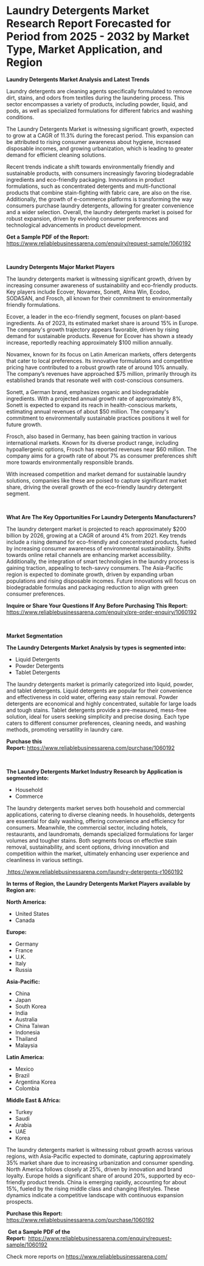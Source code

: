 <p><h1>Laundry Detergents Market Research Report Forecasted for Period from 2025 -  2032 by Market Type, Market Application, and Region</h1></p><p><strong>Laundry Detergents Market Analysis and Latest Trends</strong></p>
<p><p>Laundry detergents are cleaning agents specifically formulated to remove dirt, stains, and odors from textiles during the laundering process. This sector encompasses a variety of products, including powder, liquid, and pods, as well as specialized formulations for different fabrics and washing conditions. </p><p>The Laundry Detergents Market is witnessing significant growth, expected to grow at a CAGR of 11.3% during the forecast period. This expansion can be attributed to rising consumer awareness about hygiene, increased disposable incomes, and growing urbanization, which is leading to greater demand for efficient cleaning solutions. </p><p>Recent trends indicate a shift towards environmentally friendly and sustainable products, with consumers increasingly favoring biodegradable ingredients and eco-friendly packaging. Innovations in product formulations, such as concentrated detergents and multi-functional products that combine stain-fighting with fabric care, are also on the rise. Additionally, the growth of e-commerce platforms is transforming the way consumers purchase laundry detergents, allowing for greater convenience and a wider selection. Overall, the laundry detergents market is poised for robust expansion, driven by evolving consumer preferences and technological advancements in product development.</p></p>
<p><strong>Get a Sample PDF of the Report:&nbsp;</strong> <a href="https://www.reliablebusinessarena.com/enquiry/request-sample/1060192?utm_campaign=1950&utm_medium=2&utm_source=Github&utm_content=ia&utm_term=22032025&utm_id=laundry-detergents">https://www.reliablebusinessarena.com/enquiry/request-sample/1060192</a></p>
<p>&nbsp;</p>
<p><strong>Laundry Detergents Major Market Players</strong></p>
<p><p>The laundry detergents market is witnessing significant growth, driven by increasing consumer awareness of sustainability and eco-friendly products. Key players include Ecover, Novamex, Sonett, Alma Win, Ecodoo, SODASAN, and Frosch, all known for their commitment to environmentally friendly formulations.</p><p>Ecover, a leader in the eco-friendly segment, focuses on plant-based ingredients. As of 2023, its estimated market share is around 15% in Europe. The company's growth trajectory appears favorable, driven by rising demand for sustainable products. Revenue for Ecover has shown a steady increase, reportedly reaching approximately $100 million annually.</p><p>Novamex, known for its focus on Latin American markets, offers detergents that cater to local preferences. Its innovative formulations and competitive pricing have contributed to a robust growth rate of around 10% annually. The company’s revenues have approached $75 million, primarily through its established brands that resonate well with cost-conscious consumers.</p><p>Sonett, a German brand, emphasizes organic and biodegradable ingredients. With a projected annual growth rate of approximately 8%, Sonett is expected to expand its reach in health-conscious markets, estimating annual revenues of about $50 million. The company's commitment to environmentally sustainable practices positions it well for future growth.</p><p>Frosch, also based in Germany, has been gaining traction in various international markets. Known for its diverse product range, including hypoallergenic options, Frosch has reported revenues near $60 million. The company aims for a growth rate of about 7% as consumer preferences shift more towards environmentally responsible brands.</p><p>With increased competition and market demand for sustainable laundry solutions, companies like these are poised to capture significant market share, driving the overall growth of the eco-friendly laundry detergent segment.</p></p>
<p>&nbsp;</p>
<p><strong>What Are The Key Opportunities For Laundry Detergents Manufacturers?</strong></p>
<p><p>The laundry detergent market is projected to reach approximately $200 billion by 2026, growing at a CAGR of around 4% from 2021. Key trends include a rising demand for eco-friendly and concentrated products, fueled by increasing consumer awareness of environmental sustainability. Shifts towards online retail channels are enhancing market accessibility. Additionally, the integration of smart technologies in the laundry process is gaining traction, appealing to tech-savvy consumers. The Asia-Pacific region is expected to dominate growth, driven by expanding urban populations and rising disposable incomes. Future innovations will focus on biodegradable formulas and packaging reduction to align with green consumer preferences.</p></p>
<p><strong>Inquire or Share Your Questions If Any Before Purchasing This Report:</strong> <a href="https://www.reliablebusinessarena.com/enquiry/pre-order-enquiry/1060192?utm_campaign=1950&utm_medium=2&utm_source=Github&utm_content=ia&utm_term=22032025&utm_id=laundry-detergents">https://www.reliablebusinessarena.com/enquiry/pre-order-enquiry/1060192</a></p>
<p>&nbsp;</p>
<p><strong>Market Segmentation</strong></p>
<p><strong>The Laundry Detergents Market Analysis by types is segmented into:</strong></p>
<p><ul><li>Liquid Detergents</li><li>Powder Detergents</li><li>Tablet Detergents</li></ul></p>
<p><p>The laundry detergents market is primarily categorized into liquid, powder, and tablet detergents. Liquid detergents are popular for their convenience and effectiveness in cold water, offering easy stain removal. Powder detergents are economical and highly concentrated, suitable for large loads and tough stains. Tablet detergents provide a pre-measured, mess-free solution, ideal for users seeking simplicity and precise dosing. Each type caters to different consumer preferences, cleaning needs, and washing methods, promoting versatility in laundry care.</p></p>
<p><strong>Purchase this Report:&nbsp;</strong><a href="https://www.reliablebusinessarena.com/purchase/1060192?utm_campaign=1950&utm_medium=2&utm_source=Github&utm_content=ia&utm_term=22032025&utm_id=laundry-detergents">https://www.reliablebusinessarena.com/purchase/1060192</a></p>
<p>&nbsp;</p>
<p><strong>The Laundry Detergents Market Industry Research by Application is segmented into:</strong></p>
<p><ul><li>Household</li><li>Commerce</li></ul></p>
<p><p>The laundry detergents market serves both household and commercial applications, catering to diverse cleaning needs. In households, detergents are essential for daily washing, offering convenience and efficiency for consumers. Meanwhile, the commercial sector, including hotels, restaurants, and laundromats, demands specialized formulations for larger volumes and tougher stains. Both segments focus on effective stain removal, sustainability, and scent options, driving innovation and competition within the market, ultimately enhancing user experience and cleanliness in various settings.</p></p>
<p><a href="https://www.reliablebusinessarena.com/laundry-detergents-r1060192?utm_campaign=1950&utm_medium=2&utm_source=Github&utm_content=ia&utm_term=22032025&utm_id=laundry-detergents">&nbsp;https://www.reliablebusinessarena.com/laundry-detergents-r1060192</a></p>
<p><strong>In terms of Region, the Laundry Detergents Market Players available by Region are:</strong></p>
<p>
    <p> <strong> North America: </strong>
        <ul>
            <li>United States</li>
            <li>Canada</li>
        </ul>
        </p> 
    <p> <strong> Europe: </strong>
        <ul>
            <li>Germany</li>
            <li>France</li>
            <li>U.K.</li>
            <li>Italy</li>
            <li>Russia</li>
        </ul>
        </p> 
    <p> <strong> Asia-Pacific: </strong>
        <ul>
            <li>China</li>
            <li>Japan</li>
            <li>South Korea</li>
            <li>India</li>
            <li>Australia</li>
            <li>China Taiwan</li>
            <li>Indonesia</li>
            <li>Thailand</li>
            <li>Malaysia</li>
        </ul>
        </p> 
    <p> <strong> Latin America: </strong>
        <ul>
            <li>Mexico</li>
            <li>Brazil</li>
            <li>Argentina Korea</li>
            <li>Colombia</li>
        </ul>
        </p> 
    <p> <strong> Middle East & Africa: </strong>
        <ul>
            <li>Turkey</li>
            <li>Saudi</li>
            <li>Arabia</li>
            <li>UAE</li>
            <li>Korea</li>
        </ul>
    </p>
    </p>
<p><p>The laundry detergents market is witnessing robust growth across various regions, with Asia-Pacific expected to dominate, capturing approximately 35% market share due to increasing urbanization and consumer spending. North America follows closely at 25%, driven by innovation and brand loyalty. Europe holds a significant share of around 20%, supported by eco-friendly product trends. China is emerging rapidly, accounting for about 15%, fueled by the rising middle class and changing lifestyles. These dynamics indicate a competitive landscape with continuous expansion prospects.</p></p>
<p><strong>Purchase this Report: </strong><a href="https://www.reliablebusinessarena.com/purchase/1060192?utm_campaign=1950&utm_medium=2&utm_source=Github&utm_content=ia&utm_term=22032025&utm_id=laundry-detergents">https://www.reliablebusinessarena.com/purchase/1060192</a></p>
<p>&nbsp;<strong>Get a Sample PDF of the Report:&nbsp;&nbsp;</strong><a href="https://www.reliablebusinessarena.com/enquiry/request-sample/1060192?utm_campaign=1950&utm_medium=2&utm_source=Github&utm_content=ia&utm_term=22032025&utm_id=laundry-detergents">https://www.reliablebusinessarena.com/enquiry/request-sample/1060192</a></p>
<p><strong></strong></p>
<p>Check more reports on <a href="https://www.reliablebusinessarena.com/?utm_campaign=1950&utm_medium=2&utm_source=Github&utm_content=ia&utm_term=22032025&utm_id=laundry-detergents">https://www.reliablebusinessarena.com/</a></p>